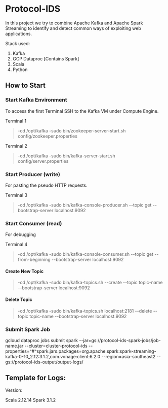 # Protocol-IDS


In this project we try to combine Apache Kafka and Apache Spark Streaming to identify and detect common ways of exploiting web applications.


Stack used:

1) Kafka
2) GCP Dataproc [Contains Spark]
3) Scala 
4) Python


## How to Start

### Start Kafka Environment

To access the first Terminal SSH to the Kafka VM under Compute Engine.

Terminal 1 
>-cd /opt/kafka
>-sudo bin/zookeeper-server-start.sh config/zookeeper.properties

Terminal 2
>-cd /opt/kafka
>-sudo bin/kafka-server-start.sh config/server.properties

### Start Producer (write)

For pasting the pseudo HTTP requests.

Terminal 3
>-cd /opt/kafka
>-sudo bin/kafka-console-producer.sh --topic get --bootstrap-server localhost:9092

### Start Consumer (read)  

For debugging

Terminal 4
>-cd /opt/kafka
>-sudo bin/kafka-console-consumer.sh --topic get --from-beginning --bootstrap-server localhost:9092


#### Create New Topic 
>-cd /opt/kafka
>-sudo bin/kafka-topics.sh --create --topic topic-name --bootstrap-server localhost:9092

#### Delete Topic
>-cd /opt/kafka
>-sudo bin/kafka-topics.sh localhost:2181 --delete --topic topic-name --bootstrap-server localhost:9092


### Submit Spark Job

gcloud dataproc jobs submit spark --jar=gs://protocol-ids-spark-jobs/job-name.jar --cluster=cluster-protocol-ids --properties=^#^spark.jars.packages=org.apache.spark:spark-streaming-kafka-0-10_2.12:3.1.2,com.vonage:client:6.2.0 --region=asia-southeast2 -- gs://protocol-ids-output/output-logs/



## Template for Logs:


Version: 

  Scala 2.12.14
  Spark 3.1.2
